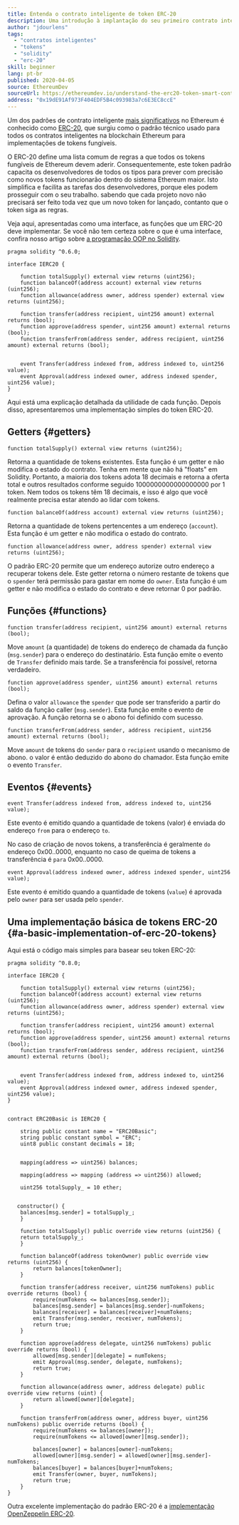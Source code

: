 ```yaml
---
title: Entenda o contrato inteligente de token ERC-20
description: Uma introdução à implantação do seu primeiro contrato inteligente em uma rede de teste Ethereum
author: "jdourlens"
tags:
  - "contratos inteligentes"
  - "tokens"
  - "solidity"
  - "erc-20"
skill: beginner
lang: pt-br
published: 2020-04-05
source: EthereumDev
sourceUrl: https://ethereumdev.io/understand-the-erc20-token-smart-contract/
address: "0x19dE91Af973F404EDF5B4c093983a7c6E3EC8ccE"
---
```


Um dos padrões de contrato inteligente [mais significativos](/developers/docs/standards/) no Ethereum é conhecido como [ERC-20](/developers/docs/standards/tokens/erc-20/), que surgiu como o padrão técnico usado para todos os contratos inteligentes na blockchain Ethereum para implementações de tokens fungíveis.

O ERC-20 define uma lista comum de regras a que todos os tokens fungíveis de Ethereum devem aderir. Consequentemente, este token padrão capacita os desenvolvedores de todos os tipos para prever com precisão como novos tokens funcionarão dentro do sistema Ethereum maior. Isto simplifica e facilita as tarefas dos desenvolvedores, porque eles podem prosseguir com o seu trabalho. sabendo que cada projeto novo não precisará ser feito toda vez que um novo token for lançado, contanto que o token siga as regras.

Veja aqui, apresentadas como uma interface, as funções que um ERC-20 deve implementar. Se você não tem certeza sobre o que é uma interface, confira nosso artigo sobre [a programação OOP no Solidity](https://ethereumdev.io/inheritance-in-solidity-contracts-are-classes/).

```solidity
pragma solidity ^0.6.0;

interface IERC20 {

    function totalSupply() external view returns (uint256);
    function balanceOf(address account) external view returns (uint256);
    function allowance(address owner, address spender) external view returns (uint256);

    function transfer(address recipient, uint256 amount) external returns (bool);
    function approve(address spender, uint256 amount) external returns (bool);
    function transferFrom(address sender, address recipient, uint256 amount) external returns (bool);


    event Transfer(address indexed from, address indexed to, uint256 value);
    event Approval(address indexed owner, address indexed spender, uint256 value);
}
```

Aqui está uma explicação detalhada da utilidade de cada função. Depois disso, apresentaremos uma implementação simples do token ERC-20.

## Getters {#getters}

```solidity
function totalSupply() external view returns (uint256);
```

Retorna a quantidade de tokens existentes. Esta função é um getter e não modifica o estado do contrato. Tenha em mente que não há "floats" em Solidity. Portanto, a maioria dos tokens adota 18 decimais e retorna a oferta total e outros resultados conforme seguido 1000000000000000000 por 1 token. Nem todos os tokens têm 18 decimais, e isso é algo que você realmente precisa estar atendo ao lidar com tokens.

```solidity
function balanceOf(address account) external view returns (uint256);
```

Retorna a quantidade de tokens pertencentes a um endereço (`account`). Esta função é um getter e não modifica o estado do contrato.

```solidity
function allowance(address owner, address spender) external view returns (uint256);
```

O padrão ERC-20 permite que um endereço autorize outro endereço a recuperar tokens dele. Este getter retorna o número restante de tokens que o `spender` terá permissão para gastar em nome do `owner`. Esta função é um getter e não modifica o estado do contrato e deve retornar 0 por padrão.

## Funções {#functions}

```solidity
function transfer(address recipient, uint256 amount) external returns (bool);
```

Move `amount` (a quantidade) de tokens do endereço de chamada da função (`msg.sender`) para o endereço do destinatário. Esta função emite o evento de `Transfer` definido mais tarde. Se a transferência foi possível, retorna verdadeiro.

```solidity
function approve(address spender, uint256 amount) external returns (bool);
```

Defina o valor `allowance` the `spender` que pode ser transferido a partir do saldo da função caller (`msg.sender`). Esta função emite o evento de aprovação. A função retorna se o abono foi definido com sucesso.

```solidity
function transferFrom(address sender, address recipient, uint256 amount) external returns (bool);
```

Move `amount` de tokens do `sender` para o `recipient` usando o mecanismo de abono. o valor é então deduzido do abono do chamador. Esta função emite o evento `Transfer`.

## Eventos {#events}

```solidity
event Transfer(address indexed from, address indexed to, uint256 value);
```

Este evento é emitido quando a quantidade de tokens (valor) é enviada do endereço `from` para o endereço `to`.

No caso de criação de novos tokens, a transferência é geralmente `do` endereço 0x00..0000, enquanto no caso de queima de tokens a transferência é `para` 0x00..0000.

```solidity
event Approval(address indexed owner, address indexed spender, uint256 value);
```

Este evento é emitido quando a quantidade de tokens (`value`) é aprovada pelo `owner` para ser usada pelo `spender`.

## Uma implementação básica de tokens ERC-20 {#a-basic-implementation-of-erc-20-tokens}

Aqui está o código mais simples para basear seu token ERC-20:

```solidity
pragma solidity ^0.8.0;

interface IERC20 {

    function totalSupply() external view returns (uint256);
    function balanceOf(address account) external view returns (uint256);
    function allowance(address owner, address spender) external view returns (uint256);

    function transfer(address recipient, uint256 amount) external returns (bool);
    function approve(address spender, uint256 amount) external returns (bool);
    function transferFrom(address sender, address recipient, uint256 amount) external returns (bool);


    event Transfer(address indexed from, address indexed to, uint256 value);
    event Approval(address indexed owner, address indexed spender, uint256 value);
}


contract ERC20Basic is IERC20 {

    string public constant name = "ERC20Basic";
    string public constant symbol = "ERC";
    uint8 public constant decimals = 18;


    mapping(address => uint256) balances;

    mapping(address => mapping (address => uint256)) allowed;

    uint256 totalSupply_ = 10 ether;


   constructor() {
    balances[msg.sender] = totalSupply_;
    }

    function totalSupply() public override view returns (uint256) {
    return totalSupply_;
    }

    function balanceOf(address tokenOwner) public override view returns (uint256) {
        return balances[tokenOwner];
    }

    function transfer(address receiver, uint256 numTokens) public override returns (bool) {
        require(numTokens <= balances[msg.sender]);
        balances[msg.sender] = balances[msg.sender]-numTokens;
        balances[receiver] = balances[receiver]+numTokens;
        emit Transfer(msg.sender, receiver, numTokens);
        return true;
    }

    function approve(address delegate, uint256 numTokens) public override returns (bool) {
        allowed[msg.sender][delegate] = numTokens;
        emit Approval(msg.sender, delegate, numTokens);
        return true;
    }

    function allowance(address owner, address delegate) public override view returns (uint) {
        return allowed[owner][delegate];
    }

    function transferFrom(address owner, address buyer, uint256 numTokens) public override returns (bool) {
        require(numTokens <= balances[owner]);
        require(numTokens <= allowed[owner][msg.sender]);

        balances[owner] = balances[owner]-numTokens;
        allowed[owner][msg.sender] = allowed[owner][msg.sender]-numTokens;
        balances[buyer] = balances[buyer]+numTokens;
        emit Transfer(owner, buyer, numTokens);
        return true;
    }
}
```

Outra excelente implementação do padrão ERC-20 é a [implementação OpenZeppelin ERC-20](https://github.com/OpenZeppelin/openzeppelin-contracts/tree/master/contracts/token/ERC20).
